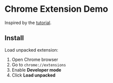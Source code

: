 # Chrome Extension Demo

Inspired by the [tutorial](https://developer.chrome.com/docs/extensions/mv3/getstarted/).

## Install

Load unpacked extension:

1. Open Chrome browser
2. Go to `chrome://extensions`
3. Enable **Developer mode**
4. Click **Load unpacked**

